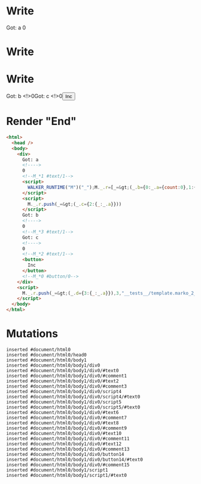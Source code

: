 # Write
  <div>Got: a <!>0<!--M_*1 #text/1--><script>WALKER_RUNTIME("M")("_");M._.r=[_=>(_.b={0:_.a={count:0},1:{_:_.a}}),1,"__tests__/template.marko_1_count/subscriber"];M._.w()</script>


# Write
  <script>M._.r.push(_=>(_.c={2:{_:_.a}}))</script>


# Write
  Got: b <!>0<!--M_*3 #text/1-->Got: c <!>0<!--M_*2 #text/1--><button>Inc</button><!--M_*0 #button/0--></div><script>M._.r.push(_=>(_.d={3:{_:_.a}}),3,"__tests__/template.marko_2_count/subscriber"2,"__tests__/template.marko_3_count/subscriber",0,"__tests__/template.marko_0_count",0);M._.w()</script>


# Render "End"
```html
<html>
  <head />
  <body>
    <div>
      Got: a 
      <!---->
      0
      <!--M_*1 #text/1-->
      <script>
        WALKER_RUNTIME("M")("_");M._.r=[_=&gt;(_.b={0:_.a={count:0},1:{_:_.a}}),1,"__tests__/template.marko_1_count/subscriber"];M._.w()
      </script>
      <script>
        M._.r.push(_=&gt;(_.c={2:{_:_.a}}))
      </script>
      Got: b 
      <!---->
      0
      <!--M_*3 #text/1-->
      Got: c 
      <!---->
      0
      <!--M_*2 #text/1-->
      <button>
        Inc
      </button>
      <!--M_*0 #button/0-->
    </div>
    <script>
      M._.r.push(_=&gt;(_.d={3:{_:_.a}}),3,"__tests__/template.marko_2_count/subscriber"2,"__tests__/template.marko_3_count/subscriber",0,"__tests__/template.marko_0_count",0);M._.w()
    </script>
  </body>
</html>
```

# Mutations
```
inserted #document/html0
inserted #document/html0/head0
inserted #document/html0/body1
inserted #document/html0/body1/div0
inserted #document/html0/body1/div0/#text0
inserted #document/html0/body1/div0/#comment1
inserted #document/html0/body1/div0/#text2
inserted #document/html0/body1/div0/#comment3
inserted #document/html0/body1/div0/script4
inserted #document/html0/body1/div0/script4/#text0
inserted #document/html0/body1/div0/script5
inserted #document/html0/body1/div0/script5/#text0
inserted #document/html0/body1/div0/#text6
inserted #document/html0/body1/div0/#comment7
inserted #document/html0/body1/div0/#text8
inserted #document/html0/body1/div0/#comment9
inserted #document/html0/body1/div0/#text10
inserted #document/html0/body1/div0/#comment11
inserted #document/html0/body1/div0/#text12
inserted #document/html0/body1/div0/#comment13
inserted #document/html0/body1/div0/button14
inserted #document/html0/body1/div0/button14/#text0
inserted #document/html0/body1/div0/#comment15
inserted #document/html0/body1/script1
inserted #document/html0/body1/script1/#text0
```